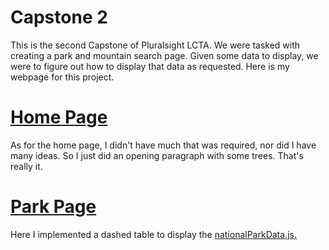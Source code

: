 # Capstone 2

This is the second Capstone of Pluralsight LCTA. We were tasked with creating a park and mountain search page. 
Given some data to display, we were to figure out how to display that data as requested. Here is my webpage for this project.

# [Home Page](html/home.html)
As for the home page, I didn't have much that was required, nor did I have many ideas. 
So I just did an opening paragraph with some trees. That's really it. 

# [Park Page](html/parks.html)
Here I implemented a dashed table to display the [nationalParkData.js.](scripts/data/nationalParkData.js)